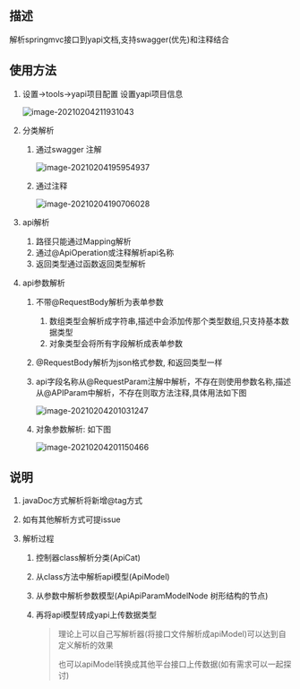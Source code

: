 ## 描述

解析springmvc接口到yapi文档,支持swagger(优先)和注释结合

## 使用方法

1. 设置->tools->yapi项目配置 设置yapi项目信息 

   ![image-20210204211931043](https://i.loli.net/2021/02/04/OdEiBJ5C2pYaN8w.png)

2. 分类解析

   1. 通过swagger 注解

      ![image-20210204195954937](https://i.loli.net/2021/02/04/RTJ2c6nSKgaPv5e.png)

   2. 通过注释

      ![image-20210204190706028](https://i.loli.net/2021/02/04/way3xMbrdmSjEIK.png)

3. api解析

   1. 路径只能通过Mapping解析
   2. 通过@ApiOperation或注释解析api名称
   3. 返回类型通过函数返回类型解析

4. api参数解析

   1. 不带@RequestBody解析为表单参数

      1. 数组类型会解析成字符串,描述中会添加传那个类型数组,只支持基本数据类型
      2. 对象类型会将所有字段解析成表单参数

   2. @RequestBody解析为json格式参数, 和返回类型一样

   3. api字段名称从@RequestParam注解中解析，不存在则使用参数名称,描述从@APIParam中解析，不存在则取方法注释,具体用法如下图

      ![image-20210204201031247](https://i.loli.net/2021/02/04/3KuXitsGBD9TSyg.png)

   4. 对象参数解析: 如下图

      ![image-20210204201150466](https://i.loli.net/2021/02/04/KN8OsuUnXYJCpEg.png)

## 说明

1. javaDoc方式解析将新增@tag方式

2. 如有其他解析方式可提issue

3. 解析过程

   1. 控制器class解析分类(ApiCat)

   2. 从class方法中解析api模型(ApiModel)

   3. 从参数中解析参数模型(ApiApiParamModelNode 树形结构的节点)

   4. 再将api模型转成yapi上传数据类型

      > 理论上可以自己写解析器(将接口文件解析成apiModel)可以达到自定义解析的效果
      >
      > 也可以apiModel转换成其他平台接口上传数据(如有需求可以一起探讨)





